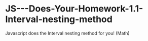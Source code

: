# JS---Does-Your-Homework-1.1-Interval-nesting-method
Javascript does the Interval nesting method for you! (Math)
